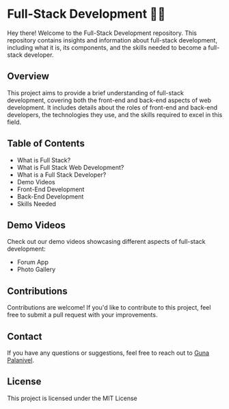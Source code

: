 # Full-Stack Development 🧑‍💻

Hey there! Welcome to the Full-Stack Development repository. This repository contains insights and information about full-stack development, including what it is, its components, and the skills needed to become a full-stack developer.

## Overview

This project aims to provide a brief understanding of full-stack development, covering both the front-end and back-end aspects of web development. It includes details about the roles of front-end and back-end developers, the technologies they use, and the skills required to excel in this field.

## Table of Contents

- What is Full Stack?
- What is Full Stack Web Development?
- What is a Full Stack Developer?
- Demo Videos
- Front-End Development
- Back-End Development
- Skills Needed

## Demo Videos

Check out our demo videos showcasing different aspects of full-stack development:

- Forum App
- Photo Gallery

## Contributions

Contributions are welcome! If you'd like to contribute to this project, feel free to submit a pull request with your improvements.

## Contact

If you have any questions or suggestions, feel free to reach out to [Guna Palanivel](https://github.com/GunaPalanivel).

## License

This project is licensed under the MIT License
